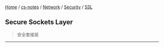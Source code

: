 [Home](https://mengxianbin.github.io) /
[cs-notes](https://mengxianbin.github.io/cs-notes/site) /
[Network](https://mengxianbin.github.io/cs-notes/site/Network) /
[Security](https://mengxianbin.github.io/cs-notes/site/Network/Security) /
[SSL](https://mengxianbin.github.io/cs-notes/site/Network/Security/SSL)

## Secure Sockets Layer

> 安全套接层

---
